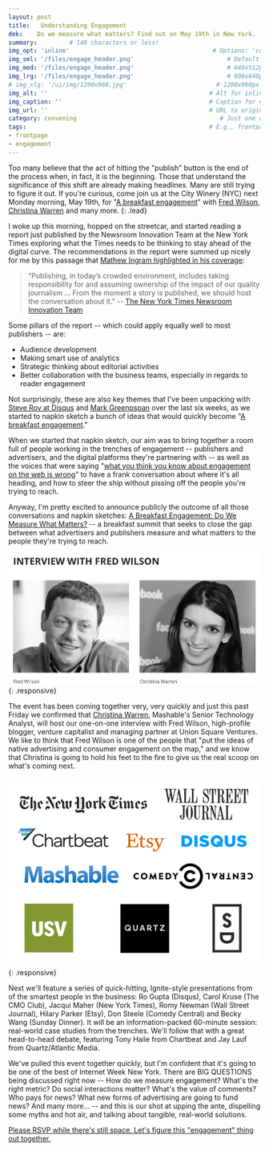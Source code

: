 ```yaml
---
layout: post
title:   Understanding Engagement
dek:    Do we measure what matters? Find out on May 19th in New York.
summary:         # 140 characters or less!
img_opt: 'inline'                                        # Options: 'cover' or 'inlne' or 'none'
img_sml: '/files/engage_header.png'                          # Default on cover or inline
img_med: '/files/engage_header.png'                          # 640x512px cover, inline
img_lrg: '/files/engage_header.png'                          # 800x640px cover, inline
# img_xlg: '/ui/img/1200x960.jpg'                         # 1200x960px cover only
img_alt: ''                                             # Alt for inline
img_caption: ''                                         # Caption for either
img_url: ''                                             # URL to original image
category: convening                                        # Just one of the 4xCs
tags:                                                   # E.g., frontpage
- frontpage
- engagement
---
```


Too many believe that the act of hitting the "publish" button is the end of the process when, in fact, it is the beginning. Those that understand the significance of this shift are already making headlines. Many are still trying to figure it out. If you're curious, come join us at the City Winery (NYC) next Monday morning, May 19th, for "[A breakfast engagement](http://events.disqus.com/nyc/a-breakfast-engagement/)" with [Fred Wilson](http://twitter.com/fredwilson), [Christina Warren](http://twitter.com/film_girl) and many more.
{: .lead}

I woke up this morning, hopped on the streetcar, and started reading a report just published by the Newsroom Innovation Team at the New York Times exploring what the Times needs to be thinking to stay ahead of the digital curve. The recommendations in the report were summed up nicely for me by this passage that [Mathew Ingram highlighted in his coverage](http://gigaom.com/2014/05/09/internal-innovation-report-says-the-new-york-times-needs-to-up-its-digital-game-or-else/):

> “Publishing, in today’s crowded environment, includes taking responsibility for and assuming ownership of the impact of our quality journalism … From the moment a story is published, we should host the conversation about it.” -- [The New York Times Newsroom Innovation Team](http://www.capitalnewyork.com/article/media/2014/05/8545059/emnew-york-timesem-completes-innovation-report-led-sulzberger-scion)

Some pillars of the report -- which could apply equally well to most publishers -- are:

* Audience development
* Making smart use of analytics
* Strategic thinking about editorial activities
* Better collaboration with the business teams, especially in regards to reader engagement

Not surprisingly, these are also key themes that I've been unpacking with [Steve Roy at Disqus](https://twitter.com/SteveRoy44) and [Mark Greenpspan](http://about.me/markgreenspan) over the last six weeks, as we started to napkin sketch a bunch of ideas that would quickly become "[A breakfast engagement](http://events.disqus.com/nyc/a-breakfast-engagement/)." 

When we started that napkin sketch, our aim was to bring together a room full of people working in the trenches of engagement -- publishers and advertisers, and the digital platforms they're partnering with -- as well as the voices that were saying "[what you think you know about engagement on the web is wrong](http://time.com/12933/what-you-think-you-know-about-the-web-is-wrong/)" to have a frank conversation about where it's all heading, and how to steer the ship without pissing off the people you're trying to reach.

Anyway, I'm pretty excited to announce publicly the outcome of all those conversations and napkin sketches: [A Breakfast Engagement: Do We Measure What Matters?](http://events.disqus.com/nyc/a-breakfast-engagement/) -- a breakfast summit that seeks to close the gap between what advertisers and publishers measure and what matters to the people they're trying to reach. 

![Fred Wilson interviewed by Christina Warren](/files/engage_fw_and_cw.png){: .responsive}

The event has been coming together very, very quickly and just this past Friday we confirmed that [Christina Warren](https://twitter.com/film_girl), Mashable's Senior Technology Analyst, will host our one-on-one interview with Fred Wilson, high-profile blogger, venture capitalist and managing partner at Union Square Ventures. We like to think that Fred Wilson is one of the people that "put the ideas of native advertising and consumer engagement on the map," and we know that Christina is going to hold his feet to the fire to give us the real scoop on what's coming next.

![Fred Wilson interviewed by Christina Warren](/files/engage_whos_there.png){: .responsive}

Next we'll feature a series of quick-hitting, Ignite-style presentations from of the smartest people in the business: Ro Gupta (Disqus), Carol Kruse (The CMO Club), Jacqui Maher (New York Times), Romy Newman (Wall Street Journal), Hilary Parker (Etsy), Don Steele (Comedy Central) and Becky Wang (Sunday Dinner). It will be an information-packed 60-minute session: real-world case studies from the trenches. We'll follow that with a great head-to-head debate, featuring Tony Haile from Chartbeat and Jay Lauf from Quartz/Atlantic Media.

We've pulled this event together quickly, but I'm confident that it's going to be one of the best of Internet Week New York. There are BIG QUESTIONS being discussed right now -- How do we measure engagement? What's the right metric? Do social interactions matter? What's the value of comments? Who pays for news? What new forms of advertising are going to fund news? And many more… -- and this is our shot at upping the ante, dispelling some myths and hot air, and talking about tangible, real-world solutions. 

[Please RSVP while there's still space. Let's figure this "engagement" thing out together.](http://events.disqus.com/nyc/a-breakfast-engagement/)










	
